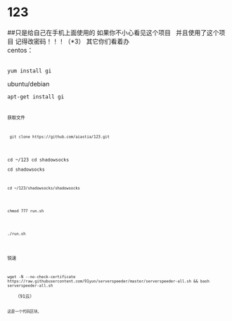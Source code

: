 # 123 

##只是给自己在手机上面使用的 
如果你不小心看见这个项目   
并且使用了这个项目 记得改密码！！！（*3） 其它你们看着办   
centos：             
  <pre><code>yum install gi</code></pre>


ubuntu/debian

<pre><code>apt-get install gi<code><pre>


获取文件


<pre><code> git clone https://github.com/aiastia/123.git</code></pre>


cd ~/123 
cd shadowsocks  
cd shadowsocks  
<pre><code>cd ~/123/shadowsocks/shadowsocks</code></pre>
<pre><code>chmod 777 run.sh</code></pre>

<pre><code>./run.sh </code></pre>

锐速 

<pre><code>wget -N --no-check-certificate https://raw.githubusercontent.com/91yun/serverspeeder/master/serverspeeder-all.sh && bash serverspeeder-all.sh</code></pre>   （91云）



<pre><code>这是一个代码区块。
</code></pre>
